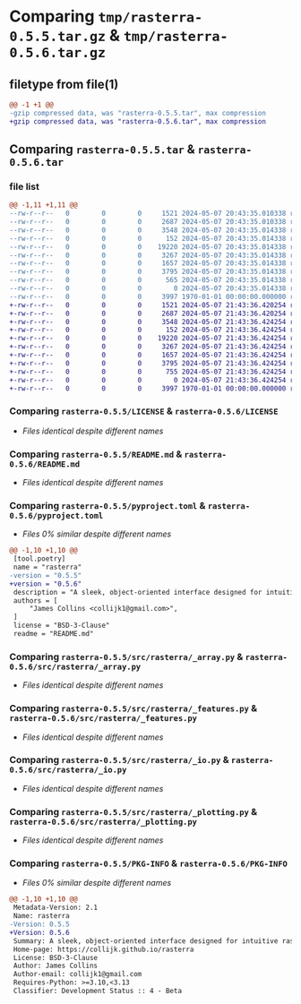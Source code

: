 # Comparing `tmp/rasterra-0.5.5.tar.gz` & `tmp/rasterra-0.5.6.tar.gz`

## filetype from file(1)

```diff
@@ -1 +1 @@
-gzip compressed data, was "rasterra-0.5.5.tar", max compression
+gzip compressed data, was "rasterra-0.5.6.tar", max compression
```

## Comparing `rasterra-0.5.5.tar` & `rasterra-0.5.6.tar`

### file list

```diff
@@ -1,11 +1,11 @@
--rw-r--r--   0        0        0     1521 2024-05-07 20:43:35.010338 rasterra-0.5.5/LICENSE
--rw-r--r--   0        0        0     2687 2024-05-07 20:43:35.010338 rasterra-0.5.5/README.md
--rw-r--r--   0        0        0     3548 2024-05-07 20:43:35.014338 rasterra-0.5.5/pyproject.toml
--rw-r--r--   0        0        0      152 2024-05-07 20:43:35.014338 rasterra-0.5.5/src/rasterra/__init__.py
--rw-r--r--   0        0        0    19220 2024-05-07 20:43:35.014338 rasterra-0.5.5/src/rasterra/_array.py
--rw-r--r--   0        0        0     3267 2024-05-07 20:43:35.014338 rasterra-0.5.5/src/rasterra/_features.py
--rw-r--r--   0        0        0     1657 2024-05-07 20:43:35.014338 rasterra-0.5.5/src/rasterra/_io.py
--rw-r--r--   0        0        0     3795 2024-05-07 20:43:35.014338 rasterra-0.5.5/src/rasterra/_plotting.py
--rw-r--r--   0        0        0      565 2024-05-07 20:43:35.014338 rasterra-0.5.5/src/rasterra/_typing.py
--rw-r--r--   0        0        0        0 2024-05-07 20:43:35.014338 rasterra-0.5.5/src/rasterra/py.typed
--rw-r--r--   0        0        0     3997 1970-01-01 00:00:00.000000 rasterra-0.5.5/PKG-INFO
+-rw-r--r--   0        0        0     1521 2024-05-07 21:43:36.420254 rasterra-0.5.6/LICENSE
+-rw-r--r--   0        0        0     2687 2024-05-07 21:43:36.420254 rasterra-0.5.6/README.md
+-rw-r--r--   0        0        0     3548 2024-05-07 21:43:36.424254 rasterra-0.5.6/pyproject.toml
+-rw-r--r--   0        0        0      152 2024-05-07 21:43:36.424254 rasterra-0.5.6/src/rasterra/__init__.py
+-rw-r--r--   0        0        0    19220 2024-05-07 21:43:36.424254 rasterra-0.5.6/src/rasterra/_array.py
+-rw-r--r--   0        0        0     3267 2024-05-07 21:43:36.424254 rasterra-0.5.6/src/rasterra/_features.py
+-rw-r--r--   0        0        0     1657 2024-05-07 21:43:36.424254 rasterra-0.5.6/src/rasterra/_io.py
+-rw-r--r--   0        0        0     3795 2024-05-07 21:43:36.424254 rasterra-0.5.6/src/rasterra/_plotting.py
+-rw-r--r--   0        0        0      755 2024-05-07 21:43:36.424254 rasterra-0.5.6/src/rasterra/_typing.py
+-rw-r--r--   0        0        0        0 2024-05-07 21:43:36.424254 rasterra-0.5.6/src/rasterra/py.typed
+-rw-r--r--   0        0        0     3997 1970-01-01 00:00:00.000000 rasterra-0.5.6/PKG-INFO
```

### Comparing `rasterra-0.5.5/LICENSE` & `rasterra-0.5.6/LICENSE`

 * *Files identical despite different names*

### Comparing `rasterra-0.5.5/README.md` & `rasterra-0.5.6/README.md`

 * *Files identical despite different names*

### Comparing `rasterra-0.5.5/pyproject.toml` & `rasterra-0.5.6/pyproject.toml`

 * *Files 0% similar despite different names*

```diff
@@ -1,10 +1,10 @@
 [tool.poetry]
 name = "rasterra"
-version = "0.5.5"
+version = "0.5.6"
 description = "A sleek, object-oriented interface designed for intuitive raster data manipulation in Python."
 authors = [
     "James Collins <collijk1@gmail.com>",
 ]
 license = "BSD-3-Clause"
 readme = "README.md"
```

### Comparing `rasterra-0.5.5/src/rasterra/_array.py` & `rasterra-0.5.6/src/rasterra/_array.py`

 * *Files identical despite different names*

### Comparing `rasterra-0.5.5/src/rasterra/_features.py` & `rasterra-0.5.6/src/rasterra/_features.py`

 * *Files identical despite different names*

### Comparing `rasterra-0.5.5/src/rasterra/_io.py` & `rasterra-0.5.6/src/rasterra/_io.py`

 * *Files identical despite different names*

### Comparing `rasterra-0.5.5/src/rasterra/_plotting.py` & `rasterra-0.5.6/src/rasterra/_plotting.py`

 * *Files identical despite different names*

### Comparing `rasterra-0.5.5/PKG-INFO` & `rasterra-0.5.6/PKG-INFO`

 * *Files 0% similar despite different names*

```diff
@@ -1,10 +1,10 @@
 Metadata-Version: 2.1
 Name: rasterra
-Version: 0.5.5
+Version: 0.5.6
 Summary: A sleek, object-oriented interface designed for intuitive raster data manipulation in Python.
 Home-page: https://collijk.github.io/rasterra
 License: BSD-3-Clause
 Author: James Collins
 Author-email: collijk1@gmail.com
 Requires-Python: >=3.10,<3.13
 Classifier: Development Status :: 4 - Beta
```

